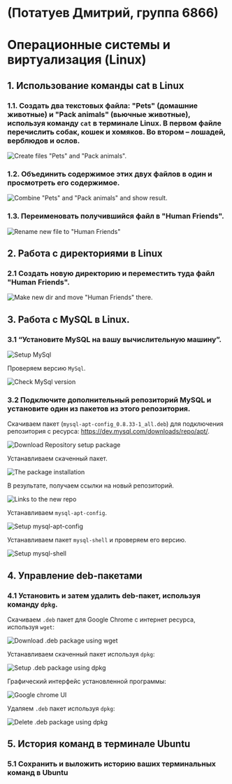 # (Потатуев Дмитрий, группа 6866)
# Операционные системы и виртуализация (Linux)
## 1. Использование команды cat в Linux

### 1.1. Создать два текстовых файла: "Pets" (домашние животные) и "Pack animals" (вьючные животные), используя команду `cat` в терминале Linux. В первом файле перечислить собак, кошек и хомяков. Во втором – лошадей, верблюдов и ослов.

![Create files "Pets" and "Pack animals".](Images/2024-12-11%20215919.png)

### 1.2. Объединить содержимое этих двух файлов в один и просмотреть его содержимое.
![Combine "Pets" and "Pack animals" and show result.](Images/2024-12-11%20220922.png)

### 1.3. Переименовать получившийся файл в "Human Friends".

![Rename new file to "Human Friends"](Images/2024-12-11%20221223.png)

## 2. Работа с директориями в Linux

### 2.1 Создать новую директорию и переместить туда файл "Human Friends".

![Make new dir and move "Human Friends" there.](Images/2024-12-12%20200537.png)

## 3. Работа с MySQL в Linux.

### 3.1 “Установите MySQL на вашу вычислительную машину”.
![Setup MySql](Images/2024-12-12%20203636.png)

Проверяем версию `MySql`.

![Check MySql version](Images/2024-12-12%20203826.png)

### 3.2 Подключите дополнительный репозиторий MySQL и установите один из пакетов из этого репозитория.

Скачиваем пакет (`mysql-apt-config_0.8.33-1_all.deb`) для подключения репозитория с ресурса: https://dev.mysql.com/downloads/repo/apt/.

![Download Repository setup package](Images/2024-12-14%20115610.png)

Устанавливаем скаченный пакет.

![The package installation](Images/2024-12-14%20121511.png)

В результате, получаем ссылки на новый репозиторий.

![Links to the new repo](Images/2024-12-14%20121605.png)

Устанавливаем `mysql-apt-config`.

![Setup mysql-apt-config](Images/2024-12-14%20124521.png)

Устанавливаем пакет `mysql-shell` и проверяем его версию.

![Setup mysql-shell](Images/2024-12-14%20125022.png)

## 4. Управление deb-пакетами

### 4.1 Установить и затем удалить deb-пакет, используя команду `dpkg`.

Скачиваем `.deb` пакет для Google Chrome с интернет ресурса, используя `wget`:

![Download .deb package using wget](Images/2024-12-14%20200202.png)

Устанавливаем скаченный пакет используя `dpkg`:

![Setup .deb package using dpkg](Images/2024-12-14%20200355.png)

Графический интерфейс установленной программы:

![Google chrome UI](Images/2024-12-14%20200653.png)

Удаляем `.deb` пакет используя `dpkg`:

![Delete .deb package using `dpkg`](Images/2024-12-14%20212035.png)

## 5. История команд в терминале Ubuntu

### 5.1 Сохранить и выложить историю ваших терминальных команд в Ubuntu